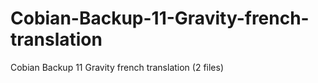 Cobian-Backup-11-Gravity-french-translation
===========================================

Cobian Backup 11 Gravity french translation (2 files)
